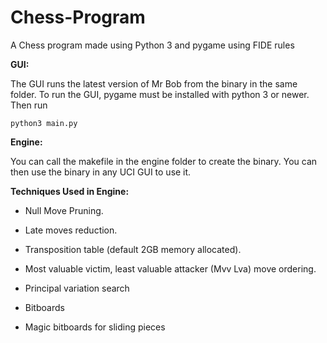 # Chess-Program
A Chess program made using Python 3 and pygame using FIDE rules

**GUI:**

The GUI runs the latest version of Mr Bob from the binary in the same folder. To run the GUI, pygame must be installed with python 3 or newer.
Then run 

`python3 main.py`


**Engine:**

You can call the makefile in the engine folder to create the binary.
You can then use the binary in any UCI GUI to use it.

**Techniques Used in Engine:**

- Null Move Pruning.
- Late moves reduction.
- Transposition table (default 2GB memory allocated).
- Most valuable victim, least valuable attacker (Mvv Lva) move ordering.
- Principal variation search

- Bitboards
- Magic bitboards for sliding pieces
